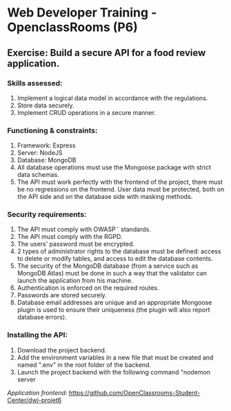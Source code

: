 # Web Developer Training - OpenclassRooms (P6)

## __Exercise:__ Build a secure API for a food review application.

### __Skills assessed:__
 1. Implement a logical data model in accordance with the regulations.
 2. Store data securely.
 3. Implement CRUD operations in a secure manner.

### __Functioning & constraints:__ 
 1. Framework: Express
 2. Server: NodeJS 
 3. Database: MongoDB
 4. All database operations must use the Mongoose package with strict data schemas.
 5. The API must work perfectly with the frontend of the project, there must be no regressions on the frontend.
User data must be protected, both on the API side and on the database side with masking methods.

### __Security requirements:__ 
 1. The API must comply with OWASP¨ standards.
 2. The API must comply with the RGPD. 
 3. The users' password must be encrypted.
 4. 2 types of administrator rights to the database must be defined: access to delete or modify tables, and access to edit the database contents.
 5. The security of the MongoDB database (from a service such as MongoDB Atlas) must be done in such a way that the validator can launch the application from his machine.
 6. Authentication is enforced on the required routes.
 7. Passwords are stored securely.
 8. Database email addresses are unique and an appropriate Mongoose plugin is used to ensure their uniqueness (the plugin will also report database errors).
 
### __Installing the API:__ 
1. Download the project backend.
2. Add the environment variables in a new file that must be created and named ".env" in the root folder of the backend. 
3. Launch the project backend with the following command "nodemon server

*Application frontend:*
https://github.com/OpenClassrooms-Student-Center/dwj-projet6

